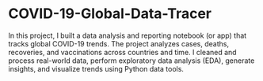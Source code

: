 # COVID-19-Global-Data-Tracer
In this project, I built a data analysis and reporting notebook (or app)  that tracks global COVID-19 trends. The project analyzes cases, deaths, recoveries, and vaccinations across countries and time. I cleaned and process real-world data, perform exploratory data analysis (EDA), generate insights, and visualize trends using Python data tools. 
